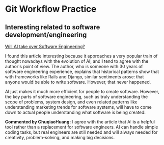 # Git Workflow Practice
## Interesting related to software development/engineering

[Will AI take over Software Engineering?](https://medium.com/the-business-of-ai/will-ai-replace-software-engineers-a-30-year-veterans-perspective-f6f5cdfc2c94)

I found this article interesting because it approaches a very popular train of thought nowadays with the evolution of AI, and I tend to agree
with the author's point of view. The author, who is someone with 30 years of software engineering experience, explains that historical patterns
show that with frameworks like Rails and Django, similar sentiments arose: that anyone would be able to write software. However, that never happened.

AI just makes it much more efficient for people to create software. However, the key parts of software engineering, such as truly understanding the 
scope of problems, system design, and even related patterns like understanding marketing trends for software systems, will have to come down to 
actual people understanding what software is being created.

**Commented by ChuqiaoHuang:** I agree with the article that AI is a helpful tool rather than a replacement for software engineers. AI can handle simple coding tasks, but real engineers are still needed and will always needed for creativity, problem-solving, and making big decisions.